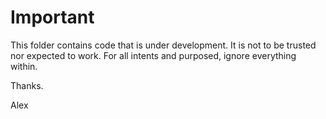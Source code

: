 Important
=========

This folder contains code that is under development. It is not to be trusted nor expected to work.
For all intents and purposed, ignore everything within.

Thanks. 

Alex
